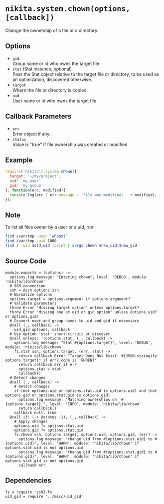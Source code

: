 
# `nikita.system.chown(options, [callback])`

Change the ownership of a file or a directory.

## Options

* `gid`   
  Group name or id who owns the target file.   
* `stat` (Stat instance, optional)   
  Pass the Stat object relative to the target file or directory, to be
  used as an optimization, discovered otherwise.   
* `target`   
  Where the file or directory is copied.   
* `uid`   
  User name or id who owns the target file.   

## Callback Parameters

* `err`   
  Error object if any.   
* `status`   
  Value is "true" if file ownership was created or modified.   

## Example

```js
require('nikita').system.chown({
  target: '~/my/project',
  uid: 'my_user'
  gid: 'my_group'
}, function(err, modified){
  console.log(err ? err.message : 'File was modified: ' + modified);
});
```

## Note

To list all files owner by a user or a uid, run:

```bash
find /var/tmp -user `whoami`
find /var/tmp -uid 1000
find / -uid $old_uid -print | xargs chown $new_uid:$new_gid
```

## Source Code

    module.exports = (options) ->
      options.log message: "Entering chown", level: 'DEBUG', module: 'nikita/lib/chown'
      # SSH connection
      ssh = @ssh options.ssh
      # Normalize options
      options.target = options.argument if options.argument?
      # Validate parameters
      throw Error "Missing target option" unless options.target?
      throw Error "Missing one of uid or gid option" unless options.uid? or options.gid?
      # Convert user and group names to uid and gid if necessary
      @call (_, callback) ->
        uid_gid options, callback
      # Use option 'stat' short-circuit or discover
      @call unless: !!options.stat, (_, callback) ->
        options.log message: "Stat #{options.target}", level: 'DEBUG', module: 'nikita/lib/chown'
        fs.stat ssh, options.target, (err, stat) ->
          return callback Error "Target Does Not Exist: #{JSON.stringify options.target}" if err?.code is 'ENOENT'
          return callback err if err
          options.stat = stat
          callback()
      # Detect changes
      @call (_, callback) ->
        # Detect changes
        if (not options.uid or options.stat.uid is options.uid) and (not options.gid or options.stat.gid is options.gid)
          options.log message: "Matching ownerships on '#{options.target}'", level: 'INFO', module: 'nikita/lib/chown'
          return callback()
        callback null, true
      @call if: (-> @status -1), (_, callback) ->
        # Apply changes
        options.uid ?= options.stat.uid
        options.gid ?= options.stat.gid
        fs.chown ssh, options.target, options.uid, options.gid, (err) ->
          options.log message: "change uid from #{options.stat.uid} to #{options.uid}", level: 'WARN', module: 'nikita/lib/chown' if options.stat.uid is not options.uid
          options.log message: "change gid from #{options.stat.gid} to #{options.gid}", level: 'WARN', module: 'nikita/lib/chown' if options.stat.gid is not options.gid
          callback err

## Dependencies

    fs = require 'ssh2-fs'
    uid_gid = require '../misc/uid_gid'
